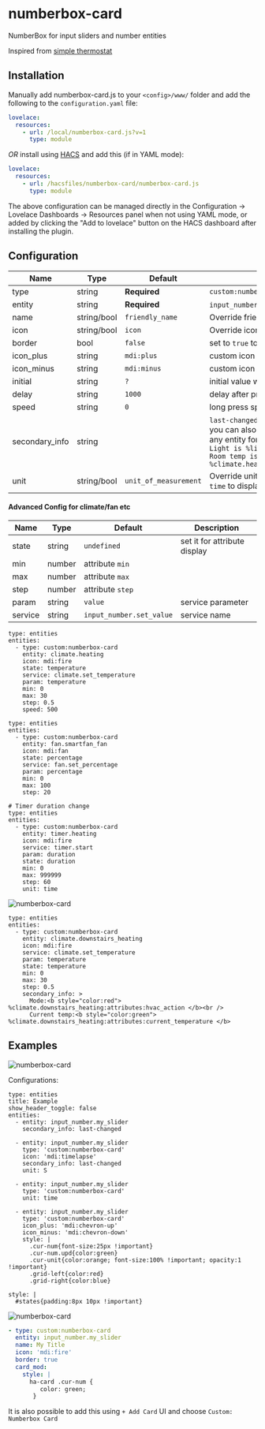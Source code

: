 # numberbox-card

NumberBox for input sliders and number entities

Inspired from [simple thermostat](https://github.com/nervetattoo/simple-thermostat)

## Installation

Manually add numberbox-card.js
to your `<config>/www/` folder and add the following to the `configuration.yaml` file:
```yaml
lovelace:
  resources:
    - url: /local/numberbox-card.js?v=1
      type: module
```

_OR_ install using [HACS](https://hacs.xyz/) and add this (if in YAML mode):
```yaml
lovelace:
  resources:
    - url: /hacsfiles/numberbox-card/numberbox-card.js
      type: module
```

The above configuration can be managed directly in the Configuration -> Lovelace Dashboards -> Resources panel when not using YAML mode,
or added by clicking the "Add to lovelace" button on the HACS dashboard after installing the plugin.


## Configuration

| Name | Type | Default | Description
| ---- | ---- | ------- | -----------
| type | string | **Required** | `custom:numberbox-card`
| entity | string | **Required** | `input_number.my_slider` or `number.my_number`
| name | string/bool | `friendly_name` | Override friendly name (set to `false` to hide)
| icon | string/bool | `icon` | Override icon (set to `false` to hide)
| border | bool | `false` | set to `true` to show borders
| icon_plus | string | `mdi:plus` | custom icon
| icon_minus | string | `mdi:minus` | custom icon
| initial | string | `?` | initial value when `unknown` or `unavailable` state
| delay | string | `1000` | delay after pressing in ms, `0` to disable
| speed | string | `0` | long press speed in ms, `0` to disable
| secondary_info | string |  | `last-changed` `last-updated` or any text/html,<br />you can also display states or other attributes of any entity for eg. <br /> `Light is %light.office_1:state` <br />`Room temp is %climate.heating:attributes:current_temperature`
| unit | string/bool  | `unit_of_measurement` | Override unit string (set to `false` to hide) <br />`time` to display the number in hh:mm:ss

#### Advanced Config for climate/fan etc


| Name | Type | Default | Description
| ---- | ---- | ------- | -----------
| state | string | `undefined` | set it for attribute display
| min | number | attribute `min` |  
| max | number | attribute `max`  |  
| step | number | attribute `step`  |  
| param | string | `value` |  service parameter
| service | string | `input_number.set_value` |  service name

```
type: entities
entities:
  - type: custom:numberbox-card
    entity: climate.heating
    icon: mdi:fire
    state: temperature
    service: climate.set_temperature
    param: temperature
    min: 0
    max: 30
    step: 0.5
    speed: 500

type: entities
entities:
  - type: custom:numberbox-card
    entity: fan.smartfan_fan
    icon: mdi:fan
    state: percentage
    service: fan.set_percentage
    param: percentage
    min: 0
    max: 100
    step: 20

# Timer duration change
type: entities
entities:
  - type: custom:numberbox-card
    entity: timer.heating
    icon: mdi:fire
    service: timer.start
    param: duration
    state: duration
    min: 0
    max: 999999
    step: 60
    unit: time
```

![numberbox-card](https://github.com/htmltiger/numberbox-card/raw/main/example3.png)
```
type: entities
entities:
  - type: custom:numberbox-card
    entity: climate.downstairs_heating
    icon: mdi:fire
    service: climate.set_temperature
    param: temperature
    state: temperature
    min: 0
    max: 30
    step: 0.5
    secondary_info: >
      Mode:<b style="color:red"> %climate.downstairs_heating:attributes:hvac_action </b><br />
      Current temp:<b style="color:green"> %climate.downstairs_heating:attributes:current_temperature </b>
```


## Examples

![numberbox-card](https://github.com/htmltiger/numberbox-card/raw/main/example.png)

Configurations:
```
type: entities
title: Example
show_header_toggle: false
entities:
  - entity: input_number.my_slider
    secondary_info: last-changed
  
  - entity: input_number.my_slider
    type: 'custom:numberbox-card'
    icon: 'mdi:timelapse'
    secondary_info: last-changed
    unit: S

  - entity: input_number.my_slider
    type: 'custom:numberbox-card'
    unit: time

  - entity: input_number.my_slider
    type: 'custom:numberbox-card'
    icon_plus: 'mdi:chevron-up'
    icon_minus: 'mdi:chevron-down'
    style: |
      .cur-num{font-size:25px !important}
      .cur-num.upd{color:green}
      .cur-unit{color:orange; font-size:100% !important; opacity:1 !important}
      .grid-left{color:red}
      .grid-right{color:blue}

style: |
  #states{padding:8px 10px !important}
```
![numberbox-card](https://github.com/htmltiger/numberbox-card/raw/main/example2.png)
```yaml
- type: custom:numberbox-card
  entity: input_number.my_slider
  name: My Title
  icon: 'mdi:fire'
  border: true
  card_mod:
    style: |
      ha-card .cur-num {
         color: green;
       }  
```


It is also possible to add this using `+ Add Card` UI and choose `Custom: Numberbox Card`
